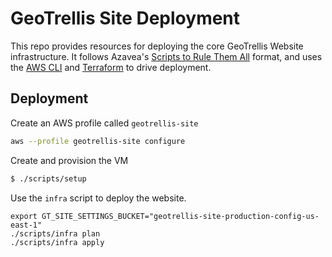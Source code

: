 GeoTrellis Site Deployment
=================================

This repo provides resources for deploying the core GeoTrellis Website
infrastructure. It follows Azavea's [Scripts to Rule Them
All](https://github.com/azavea/architecture/blob/master/doc/arch/adr-0000-scripts-to-rule-them-all.md)
format, and uses the [AWS CLI](https://aws.amazon.com/cli/) and [Terraform](https://www.terraform.io/) to drive deployment.

Deployment
----------

Create an AWS profile called `geotrellis-site`
```bash
aws --profile geotrellis-site configure
```

Create and provision the VM
```bash
$ ./scripts/setup
```

Use the `infra` script to deploy the website.

```console
export GT_SITE_SETTINGS_BUCKET="geotrellis-site-production-config-us-east-1"
./scripts/infra plan
./scripts/infra apply
```

